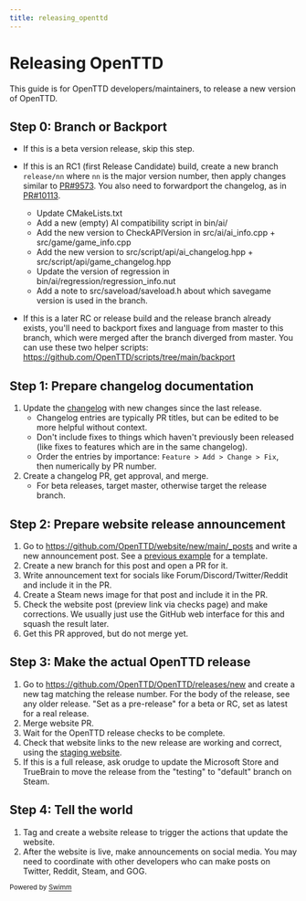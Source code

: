 ```yaml
---
title: releasing_openttd
---
```

# Releasing OpenTTD

This guide is for OpenTTD developers/maintainers, to release a new version of OpenTTD.

## Step 0: Branch or Backport

- If this is a beta version release, skip this step.

- If this is an RC1 (first Release Candidate) build, create a new branch `release/nn` where `nn` is the major version number, then apply changes similar to [PR#9573](https://github.com/OpenTTD/OpenTTD/pull/9573). You also need to forwardport the changelog, as in [PR#10113](https://github.com/OpenTTD/OpenTTD/pull/10113).

  - Update CMakeLists.txt
  - Add a new (empty) AI compatibility script in bin/ai/
  - Add the new version to CheckAPIVersion in src/ai/ai_info.cpp + src/game/game_info.cpp
  - Add the new version to src/script/api/ai_changelog.hpp + src/script/api/game_changelog.hpp
  - Update the version of regression in bin/ai/regression/regression_info.nut
  - Add a note to src/saveload/saveload.h about which savegame version is used in the branch.

- If this is a later RC or release build and the release branch already exists, you'll need to backport fixes and language from master to this branch, which were merged after the branch diverged from master. You can use these two helper scripts: <https://github.com/OpenTTD/scripts/tree/main/backport>

## Step 1: Prepare changelog documentation

1. Update the [changelog](../changelog.txt) with new changes since the last release.
   - Changelog entries are typically PR titles, but can be edited to be more helpful without context.
   - Don't include fixes to things which haven't previously been released (like fixes to features which are in the same changelog).
   - Order the entries by importance: `Feature > Add > Change > Fix`, then numerically by PR number.
2. Create a changelog PR, get approval, and merge.
   - For beta releases, target master, otherwise target the release branch.

## Step 2: Prepare website release announcement

1. Go to <https://github.com/OpenTTD/website/new/main/_posts> and write a new announcement post. See a [previous example](https://github.com/OpenTTD/website/pull/238) for a template.
2. Create a new branch for this post and open a PR for it.
3. Write announcement text for socials like Forum/Discord/Twitter/Reddit and include it in the PR.
4. Create a Steam news image for that post and include it in the PR.
5. Check the website post (preview link via checks page) and make corrections. We usually just use the GitHub web interface for this and squash the result later.
6. Get this PR approved, but do not merge yet.

## Step 3: Make the actual OpenTTD release

1. Go to <https://github.com/OpenTTD/OpenTTD/releases/new> and create a new tag matching the release number. For the body of the release, see any older release. "Set as a pre-release" for a beta or RC, set as latest for a real release.
2. Merge website PR.
3. Wait for the OpenTTD release checks to be complete.
4. Check that website links to the new release are working and correct, using the [staging website](https://www-staging.openttd.org/).
5. If this is a full release, ask orudge to update the Microsoft Store and TrueBrain to move the release from the "testing" to "default" branch on Steam.

## Step 4: Tell the world

1. Tag and create a website release to trigger the actions that update the website.
2. After the website is live, make announcements on social media. You may need to coordinate with other developers who can make posts on Twitter, Reddit, Steam, and GOG.

<SwmMeta version="3.0.0"><sup>Powered by [Swimm](https://swimm-web-app.web.app/)</sup></SwmMeta>
